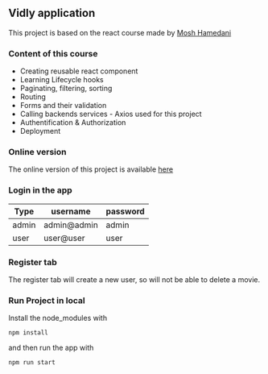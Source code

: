 ## Vidly application

This project is based on the react course made by [Mosh Hamedani](https://codewithmosh.com/p/mastering-react)

### Content of this course

* Creating reusable react component
* Learning Lifecycle hooks
* Paginating, filtering, sorting
* Routing
* Forms and their validation
* Calling backends services - Axios used for this project
* Authentification & Authorization
* Deployment

### Online version

The online version of this project is available [here](https://vidly-movies.herokuapp.com)

### Login in the app

| Type          | username      | password  |
| ------------- | ------------- | --------- |
| admin         | admin@admin   | admin     |
| user          | user@user     | user      |


### Register tab

The register tab will create a new user, so will not be able to delete a movie.

### Run Project in local

Install the node_modules with 
```
npm install
```

and then run the app with 
```
npm run start
```